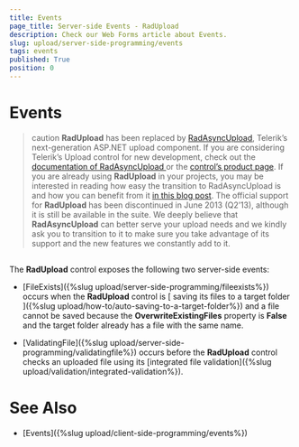 ```yaml
---
title: Events
page_title: Server-side Events - RadUpload
description: Check our Web Forms article about Events.
slug: upload/server-side-programming/events
tags: events
published: True
position: 0
---
```


# Events



>caution  **RadUpload** has been replaced by [RadAsyncUpload](https://demos.telerik.com/aspnet-ajax/asyncupload/examples/overview/defaultcs.aspx), Telerik’s next-generation ASP.NET upload component. If you are considering Telerik’s Upload control for new development, check out the [documentation of RadAsyncUpload ](https://www.telerik.com/help/aspnet-ajax/asyncupload-overview.html) or the [control’s product page](https://www.telerik.com/products/aspnet-ajax/asyncupload.aspx). If you are already using **RadUpload** in your projects, you may be interested in reading how easy the transition to RadAsyncUpload is and how you can benefit from it [in this blog post](https://blogs.telerik.com/blogs/12-12-05/the-case-of-telerik-s-new-old-asp.net-ajax-upload-control-radasyncupload). The official support for **RadUpload** has been discontinued in June 2013 (Q2’13), although it is still be available in the suite. We deeply believe that **RadAsyncUpload** can better serve your upload needs and we kindly ask you to transition to it to make sure you take advantage of its support and the new features we constantly add to it.
>


## 

The **RadUpload** control exposes the following two server-side events:

* [FileExists]({%slug upload/server-side-programming/fileexists%}) occurs when the **RadUpload** control is [ saving its files to a target folder ]({%slug upload/how-to/auto-saving-to-a-target-folder%}) and a file cannot be saved because the **OverwriteExistingFiles** property is **False** and the target folder already has a file with the same name.

* [ValidatingFile]({%slug upload/server-side-programming/validatingfile%}) occurs before the **RadUpload** control checks an uploaded file using its [integrated file validation]({%slug upload/validation/integrated-validation%}).

# See Also

 * [Events]({%slug upload/client-side-programming/events%})
